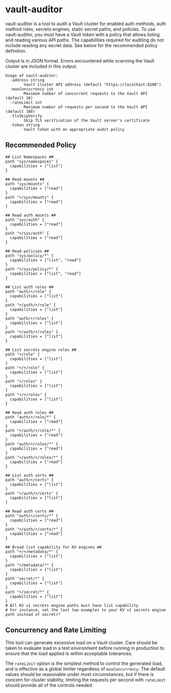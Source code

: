 # vault-auditor

vault-auditor is a tool to audit a Vault cluster for enabled auth methods, auth
method roles, secrets engines, static secret paths, and policies. To use
vault-auditor, you must have a Vault token with a policy that allows listing and
reading various API paths. The capabilities required for auditing do not include
reading any secret data. See below for the recommended policy definition.

Output is in JSON format. Errors encountered while scanning the Vault cluster
are included in this output.

```text
Usage of vault-auditor:
  -address string
    	Vault cluster API address (default "https://localhost:8200")
  -maxConcurrency int
    	Maximum number of concurrent requests to the Vault API (default 10)
  -rateLimit int
    	Maximum number of requests per second to the Vault API (default 100)
  -tlsSkipVerify
    	Skip TLS verification of the Vault server's certificate
  -token string
    	Vault token with an appropriate audit policy
```

## Recommended Policy
```text
## List Namespaces ##
path "sys/namespaces" {
  capabilities = ["list"]
}

## Read mounts ##
path "sys/mounts" {
  capabilities = ["read"]
}
path "+/sys/mounts" {
  capabilities = ["read"]
}

## Read auth mounts ##
path "sys/auth" {
  capabilities = ["read"]
}
path "+/sys/auth" {
  capabilities = ["read"]
}

## Read policies ##
path "sys/policy/*" {
  capabilities = ["list", "read"]
}
path "+/sys/policy/*" {
  capabilities = ["list", "read"]
}

## List auth roles ##
path "auth/+/role" {
  capabilities = ["list"]
}
path "+/auth/+/role" {
  capabilities = ["list"]
}
path "auth/+/roles" {
  capabilities = ["list"]
}
path "+/auth/+/roles" {
  capabilities = ["list"]
}

## List secrets engine roles ##
path "+/role" {
  capabilities = ["list"]
}
path "+/+/role" {
  capabilities = ["list"]
}
path "+/roles" {
  capabilities = ["list"]
}
path "+/+/roles" {
  capabilities = ["list"]
}

## Read auth roles ##
path "auth/+/role/*" {
  capabilities = ["read"]
}
path "+/auth/+/role/*" {
  capabilities = ["read"]
}
path "auth/+/roles/*" {
  capabilities = ["read"]
}
path "+/auth/+/roles/*" {
  capabilities = ["read"]
}

## List auth certs ##
path "auth/+/certs" {
  capabilities = ["list"]
}
path "+/auth/+/certs" {
  capabilities = ["list"]
}

## Read auth certs ##
path "auth/+/certs/*" {
  capabilities = ["read"]
}
path "+/auth/+/certs/*" {
  capabilities = ["read"]
}

## Broad list capability for KV engines ##
path "+/+/metadata/*" {
  capabilities = ["list"]
}
path "+/metadata/*" {
  capabilities = ["list"]
}
path "secret/*" {
  capabilities = ["list"]
}
path "+/secret/*" {
  capabilities = ["list"]
}
# All KV v1 secrets engine paths must have list capability
# For instance, set the last two examples to your KV v1 secrets engine path instead of secret/*
```

## Concurrency and Rate Limiting

This tool can generate excessive load on a Vault cluster. Care should be taken
to evaluate load in a test environment before running in production to ensure
that the load applied is within acceptable tolerances.

The `rateLimit` option is the simplest method to control the generated load, and
is effective as a global limiter regardless of `maxConcurrency`. The default
values should be reasonable under most circumstances, but if there is concern
for cluster stability, limiting the requests per second with `rateLimit` should
provide all of the controls needed.
